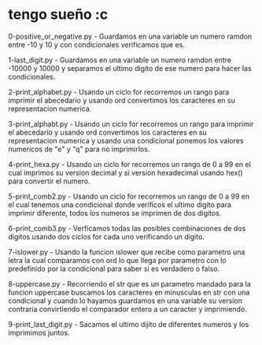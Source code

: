 # tengo sueño :c

0-positive_or_negative.py - Guardamos en una variable un numero ramdon entre -10 y 10 y con condicionales verificamos que es.

1-last_digit.py - Guardamos en una variable un numero ramdon entre -10000 y 10000 y separamos el ultimo digito de ese numero para hacer las condicionales.

2-print_alphabet.py - Usando un ciclo for recorremos un rango para imprimir el abecedario y usando ord convertimos los caracteres en su representacion numerica.

3-print_alphabt.py - Usando un ciclo for recorremos un rango para imprimir el abecedario y usando ord convertimos los caracteres en su representacion numerica y usando una condicional ponemos los valores numericos de "e" y "q" para no imprimirlos.

4-print_hexa.py - Usando un ciclo for recorremos un rango de 0 a 99 en el cual imprimos su version decimal y si version hexadecimal usando hex() para convertir el numero.

5-print_comb2.py - Usando un ciclo for recorremos un rango de 0 a 99 en el cual tenemos una condicional donde verificos el ultimo digito para imprimir diferente, todos los numeros se imprimen de dos digitos.

6-print_comb3.py - Verficamos todas las posibles combinaciones de dos digitos usando dos ciclos for cada uno verificando un digito.

7-islower.py - Usando la funcion islower que recibe como parametro una letra la cual comparamos con ord lo que llega por parametro con lo predefinido por la condicional para saber si es verdadero o falso.

8-uppercase.py - Recorriendo el str que es un parametro mandado para la funcion uppercase buscamos los caracteres en minusculas en str con una condicional y cuando lo hayamos guardamos en una variable su version contraria convirtiendo el comparador entero a un caracter y imprimiendo.

9-print_last_digit.py - Sacamos el ultimo dijito de diferentes numeros y los imprimimos juntos.